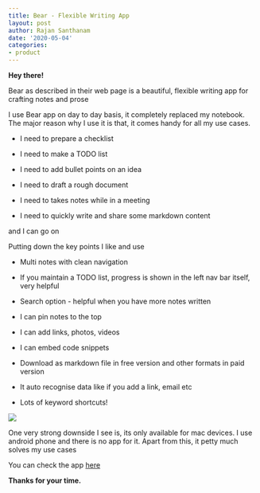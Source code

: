 ```yaml
---
title: Bear - Flexible Writing App
layout: post
author: Rajan Santhanam
date: '2020-05-04'
categories:
- product
---
```


**Hey there!**

Bear as described in their web page is a beautiful, flexible writing app for crafting notes and prose

I use Bear app on day to day basis, it completely replaced my notebook. The major reason why I use it is that, it comes handy for all my use cases.

* I need to prepare a checklist

* I need to make a TODO list
 
* I need to add bullet points on an idea
 
* I need to draft a rough document
 
* I need to takes notes while in a meeting
 
* I need to quickly write and share some markdown content

and I can go on

Putting down the key points I like and use

* Multi notes with clean navigation

* If you maintain a TODO list, progress is shown in the left nav bar itself, very helpful
 
* Search option - helpful when you have more notes written
 
* I can pin notes to the top
 
* I can add links, photos, videos
 
* I can embed code snippets 
 
* Download as markdown file in free version and other formats in paid version
 
* It auto recognise data like if you add a link, email etc
 
* Lots of keyword shortcuts!


![](https://rajanpsanthanam.s3.ap-south-1.amazonaws.com/bear-app-post.png)


One very strong downside I see is, its only available for mac devices. I use android phone and there is no app for it. Apart from this, it petty much solves my use cases

You can check the app [here](https://bear.app/)

**Thanks for your time.**
